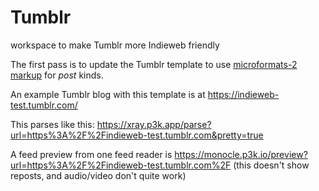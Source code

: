 # Tumblr
workspace to make Tumblr more Indieweb friendly 

The first pass is to update the Tumblr template to use [microformats-2 markup](http://microformats.org/wiki/microformats2) for _post_ kinds.

An example Tumblr blog with this template is at https://indieweb-test.tumblr.com/

This parses like this: https://xray.p3k.app/parse?url=https%3A%2F%2Findieweb-test.tumblr.com&pretty=true

A feed preview from one feed reader is https://monocle.p3k.io/preview?url=https%3A%2F%2Findieweb-test.tumblr.com%2F (this doesn't show reposts, and audio/video don't quite work)
